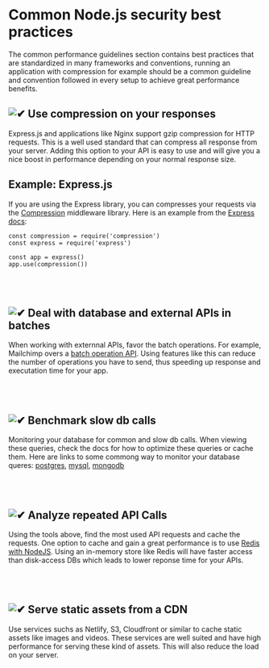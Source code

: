 [✔]: ../../assets/images/checkbox-small-blue.png

# Common Node.js security best practices

The common performance guidelines section contains best practices that are standardized in many frameworks and conventions, running an application with compression for example should be a common guideline and convention followed in every setup to achieve great performance benefits.

## ![✔] Use compression on your responses

Express.js and applications like Nginx support gzip compression for HTTP requests. This is a well used standard that can compress all response from your server. Adding this option to your API is easy to use and will give you a nice boost in performance depending on your normal response size.

## Example: Express.js

If you are using the Express library, you can compresses your requests via the [Compression](https://github.com/expressjs/compression) middleware library. Here is an example from the [Express docs](https://expressjs.com/en/advanced/best-practice-performance.html#use-gzip-compression):

```
const compression = require('compression')
const express = require('express')

const app = express()
app.use(compression())
```

<br/><br/>


## ![✔] Deal with database and external APIs in batches

When working with externnal APIs, favor the batch operations. For example, Mailchimp overs a [batch operation API](https://developer.mailchimp.com/documentation/mailchimp/reference/batches/). Using features like this can reduce the number of operations you have to send, thus speeding up response and executation time for your app.

<br/><br/>


## ![✔] Benchmark slow db calls

Monitoring your database for common and slow db calls. When viewing these queries, check the docs for how to optimize these queries or cache them. Here are links to some commong way to monitor your database queres: [postgres](https://wiki.postgresql.org/wiki/Monitoring), [mysql](https://www.digitalocean.com/community/tutorials/how-to-use-mysql-query-profiling), [mongodb](https://stackoverflow.com/questions/15204341/mongodb-logging-all-queries)

<br/><br/>

## ![✔] Analyze repeated API Calls

Using the tools above, find the most used API requests and cache the requests. One option to cache and gain a great performance is to use [Redis with NodeJS](https://community.risingstack.com/redis-node-js-introduction-to-caching/). Using an in-memory store like Redis will have faster access than disk-access DBs which leads to lower reponse time for your APIs.

<br/><br/>

## ![✔] Serve static assets from a CDN

Use services suchs as Netlify, S3, Cloudfront or similar to cache static assets like images and videos. These services are well suited and have high performance for serving these kind of assets. This will also reduce the load on your server.

<br/><br/>


